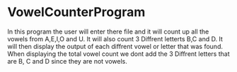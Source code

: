 # VowelCounterProgram
In this program the user will enter there file and it will count up all the vowels from A,E,I,O and U. It will also count 3 Diffrent letterts B,C and D.
It will then display the output of each diffrent vowel or letter that was found. When displaying the total vowel count we dont add the 3 Diffrent letters that are B, C and D since they are not vowels.
